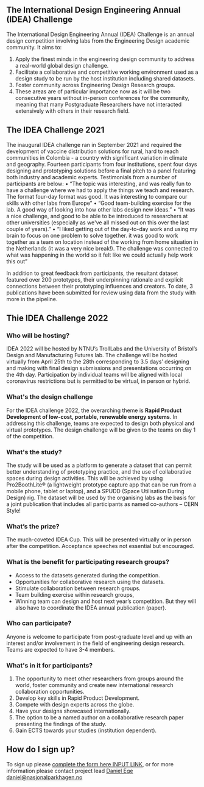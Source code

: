 ## The International Design Engineering Annual (IDEA) Challenge 

<!-- Really useful site for editing this page! https://guides.github.com/features/mastering-markdown/ -->

<!--[Old Logo](logo.png)-->

The International Design Engineering Annual (IDEA) Challenge is an annual design competition involving labs from the Engineering Design academic community.  It aims to:

1. Apply the finest minds in the engineering design community to address a real-world global design challenge.
2. Facilitate a collaborative and competitive working environment used as a design study to be run by the host institution including shared datasets.
3. Foster community across Engineering Design Research groups.
4. These areas are of particular importance now as it will be two consecutive years without in-person conferences for the community, meaning that many Postgraduate Researchers have not interacted extensively with others in their research field.

## The IDEA Challenge 2021

The inaugural IDEA challenge ran in September 2021 and required the development of vaccine distribution solutions for rural, hard to reach communities in Colombia - a country with significant variation in climate and geography. Fourteen participants from four institutions, spent four days designing and prototyping solutions before a final pitch to a panel featuring both industry and academic experts. Testimonials from a number of participants are below:
• “The topic was interesting, and was really fun to have a challenge where we had to apply the things we teach and research. The format four-day format was good. It was interesting to compare our skills with other labs from Europe”
• “Good team-building exercise for the lab. A good way of looking into how other labs design new ideas.”
• “It was a nice challenge, and good to be able to be introduced to researchers at other universities (especially as we've all missed out on this over the last couple of years).”
• “I liked getting out of the day-to-day work and using my brain to focus on one problem to solve together. it was good to work together as a team on location instead of the working from home situation in the Netherlands (it was a very nice break!). The challenge was connected to what was happening in the world so it felt like we could actually help work this out” 

In addition to great feedback from participants, the resultant dataset featured over 200 prototypes, their underpinning rationale and explicit connections between their prototyping influences and creators. To date, 3 publications have been submitted for review using data from the study with more in the pipeline. 

## Thie IDEA Challenge 2022

### Who will be hosting?

IDEA 2022 will be hosted by NTNU’s TrollLabs and the University of Bristol’s Design and Manufacturing Futures lab. The challenge will be hosted virtually from April 25th to the 28th corresponding to 3.5 days’ designing and making with final design submissions and presentations occurring on the 4th day.  Participation by individual teams will be aligned with local coronavirus restrictions but is permitted to be virtual, in person or hybrid.

### What's the design challenge

For the IDEA challenge 2022, the overarching theme is **Rapid Product Development of low-cost, portable, renewable energy systems**.  In addressing this challenge, teams are expected to design both physical and virtual prototypes. The design challenge will be given to the teams on day 1 of the competition.

### What's the study?

The study will be used as a platform to generate a dataset that can permit better understanding of prototyping practice, and the use of collaborative spaces during design activities.  This will be achieved by using Pro2BoothLite® (a lightweight prototype capture app that can be run from a mobile phone, tablet or laptop), and a SPUDD (Space Utilisation During Design) rig.  The dataset will be used by the organising labs as the basis for a joint publication that includes all participants as named co-authors – CERN Style!

### What’s the prize?

The much-coveted IDEA Cup.  This will be presented virtually or in person after the competition. Acceptance speeches not essential but encouraged.  

### What is the benefit for participating research groups?

-	Access to the datasets generated during the competition.
-	Opportunities for collaborative research using the datasets.
-	Stimulate collaboration between research groups.
-	Team building exercise within research groups,
-	Winning team can design and host next year’s competition. But they will also have to coordinate the IDEA annual publication (paper).

### Who can participate?

Anyone is welcome to participate from post-graduate level and up with an interest and/or involvement in the field of engineering design research.  Teams are expected to have 3-4 members.  

### What's in it for participants? 

1. The opportunity to meet other researchers from groups around the world, foster community and create new international research collaboration opportunities.
2. Develop key skills in Rapid Product Development.
3. Compete with design experts across the globe.
4. Have your designs showcased internationally.
5. The option to be a named author on a collaborative research paper presenting the findings of the study.
6. Gain ECTS towards your studies (institution dependent).

## How do I sign up?

To sign up please [complete the form here INPUT LINK](), or for more information please contact project lead [Daniel Ege](mailto:daniel@nasjonalparkhagen.no) daniel@nasjonalparkhagen.no
